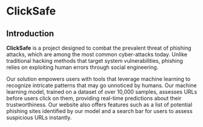 # ClickSafe
 
## Introduction

**ClickSafe** is a project designed to combat the prevalent threat of phishing attacks, which are among the most common cyber-attacks today. Unlike traditional hacking methods that target system vulnerabilities, phishing relies on exploiting human errors through social engineering.

Our solution empowers users with tools that leverage machine learning to recognize intricate patterns that may go unnoticed by humans. Our machine learning model, trained on a dataset of over 10,000 samples, assesses URLs before users click on them, providing real-time predictions about their trustworthiness. Our website also offers features such as a list of potential phishing sites identified by our model and a search bar for users to assess suspicious URLs instantly.
